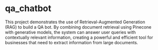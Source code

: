 # qa_chatbot
This project demonstrates the use of Retrieval-Augmented Generation (RAG) to build a QA bot. By combining document retrieval using Pinecone with generative models, the system can answer user queries with contextually relevant information, creating a powerful and efficient tool for businesses that need to extract information from large documents.
